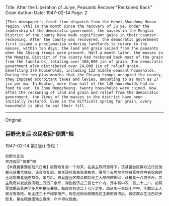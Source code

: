 Title: After the Liberation of Ju'ye, Peasants Recover "Reckoned Back" Grain
Author:
Date: 1947-02-14
Page: 2

    [This newspaper's front-line dispatch from the Hebei-Shandong-Henan region, 8th] In the month since the recovery of Ju'ye, under the leadership of the democratic government, the masses in the Mengtai District of the county have made significant gains in their counter-reckoning. After the county was recovered, the democratic government first issued a proclamation ordering landlords to return to the masses, within ten days, the land and grain seized from the peasants when the Chiang troops were present. Half a month later, the masses in the Mengtai District of the county had reckoned back most of the grain from the landlords, totaling over 180,000 jin of grain. The democratic government also distributed over 24,000 jin of relief grain, benefiting 370 households, including 122 middle-peasant households. During the two-plus months that the Chiang troops occupied the county, they imposed exorbitant taxes and levies, amounting to as much as 27 jin per mu. In Houtun, more than half of the 140 households had no food to eat. In Zhou Mengzhuang, twenty households were ruined. Now, after the reckoning of land and grain and relief from the democratic government, the lives of the masses in the district have been initially restored. Even in the difficult spring for grain, every household is able to eat their fill.



<hr /> 

Original: 


### 巨野光复后  农民收回“倒算”粮

1947-02-14
第2版()
专栏：

    巨野光复后
    农民收回“倒算”粮
    【本报冀鲁豫前线八日电】巨野收复后一个月来，在民主政府领导下，该县盟台区群众进行反倒算已获重大收获。该县收复后，民主政府首先张发布告，限令十天内地主将蒋军在时夺去农民的土地及粮食退还群众。半月后，该县盟台区群众即将地主大部倒粮倒回，计粮食十八万余斤。民主政府并发放救济粮二万四千余斤，得到救济之三百七十户内，其中有中农一百二十二户。前蒋军盘据该县两个多月中横征暴敛，每亩负担达二十七斤之多。后赵屯一百四十户中，半数以上人家没有饭吃。周孟庄二十户倾家荡产。现在经倒地倒粮及民主政府救济后，该区群众生活已初步恢复。虽在粮食困难之春季，户户得以饱食。
